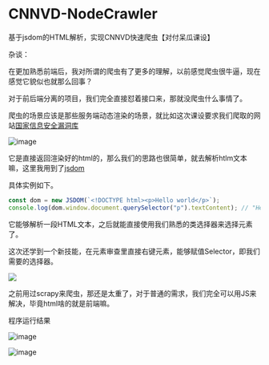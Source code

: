 # CNNVD-NodeCrawler
基于jsdom的HTML解析，实现CNNVD快速爬虫【对付呆瓜课设】

杂谈：

在更加熟悉前端后，我对所谓的爬虫有了更多的理解，以前感觉爬虫很牛逼，现在感觉它貌似也就那么回事？

对于前后端分离的项目，我们完全直接怼着接口来，那就没爬虫什么事情了。

爬虫的场景应该是那些服务端动态渲染的场景，就比如这次课设要求我们爬取的网站[国家信息安全漏洞库](http://www.cnnvd.org.cn/web/xxk/ldxqById.tag?CNNVD=CNNVD-201709-1260)

![image](https://tvax2.sinaimg.cn/large/007YVyKcly1h2pn22rvw9j30za0qbakb.jpg)

它是直接返回渲染好的html的，那么我们的思路也很简单，就去解析htlm文本嘛，这里我用到了[jsdom](https://www.npmjs.com/package/jsdom)

具体实例如下。

```js
const dom = new JSDOM(`<!DOCTYPE html><p>Hello world</p>`);
console.log(dom.window.document.querySelector("p").textContent); // "Hello world"
```

它能够解析一段HTML文本，之后就能直接使用我们熟悉的类选择器来选择元素了。

这次还学到一个新技能，在元素审查里直接右键元素，能够赋值Selector，即我们需要的选择器。

![](https://tvax1.sinaimg.cn/large/007YVyKcly1h2pn7grraxj30m00fn43w.jpg)

之前用过scrapy来爬虫，那还是太重了，对于普通的需求，我们完全可以用JS来解决，毕竟html啥的就是前端嘛。

程序运行结果

![image](https://tva2.sinaimg.cn/large/007YVyKcly1h2pn9ggy1xj313j0k44cj.jpg)

![image](https://tva1.sinaimg.cn/large/007YVyKcly1h2pna58xdoj31d20kw7iz.jpg)